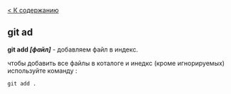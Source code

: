 [< К содержанию](./readme.md)

## git ad

**git add *[файл]*** - добавляем файл в индекс.

чтобы добавить все файлы в коталоге и инедкс (кроме игнорируемых) используйте команду : 

```bash=
git add .
```